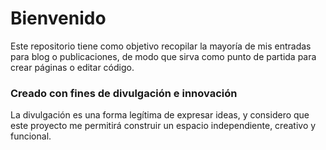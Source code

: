 # Bienvenido

Este repositorio tiene como objetivo recopilar la mayoría de mis entradas para blog o publicaciones, de modo que sirva como punto de partida para crear páginas o editar código.

### Creado con fines de divulgación e innovación

La divulgación es una forma legítima de expresar ideas, y considero que este proyecto me permitirá construir un espacio independiente, creativo y funcional.
